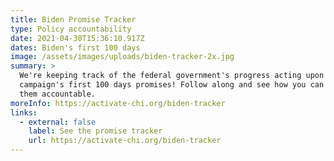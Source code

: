```yaml
---
title: Biden Promise Tracker
type: Policy accountability
date: 2021-04-30T15:36:10.917Z
dates: Biden's first 100 days
image: /assets/images/uploads/biden-tracker-2x.jpg
summary: >
  We're keeping track of the federal government's progress acting upon the Biden
  campaign's first 100 days promises! Follow along and see how you can help hold
  them accountable.
moreInfo: https://activate-chi.org/biden-tracker
links:
  - external: false
    label: See the promise tracker
    url: https://activate-chi.org/biden-tracker
---
```

